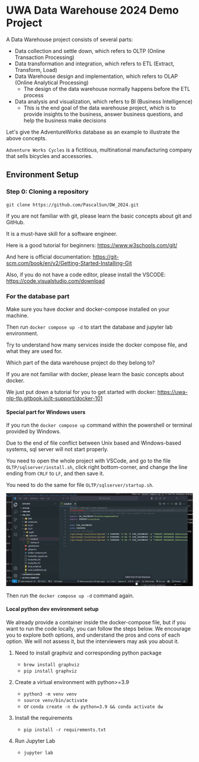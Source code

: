 # UWA Data Warehouse 2024 Demo Project

A Data Warehouse project consists of several parts:

- Data collection and settle down, which refers to OLTP (Online Transaction Processing)
- Data transformation and integration, which refers to ETL (Extract, Transform, Load)
- Data Warehouse design and implementation, which refers to OLAP (Online Analytical Processing)
    - The design of the data warehouse normally happens before the ETL process
- Data analysis and visualization, which refers to BI (Business Intelligence)
    - This is the end goal of the data warehouse project, which is to provide insights to the business, answer business
      questions, and help the business make decisions

Let's give the AdventureWorks database as an example to illustrate the above concepts.

`Adventure Works Cycles` is a fictitious, multinational manufacturing company that sells bicycles and accessories.

## Environment Setup

### Step 0: Cloning a repository

```
git clone https://github.com/PascalSun/DW_2024.git
```

If you are not familiar with git, please learn the basic concepts about git and GitHub.

It is a must-have skill for a software engineer.

Here is a good tutorial for beginners: https://www.w3schools.com/git/

And here is official documentation: https://git-scm.com/book/en/v2/Getting-Started-Installing-Git

Also, if you do not have a code editor, please install the VSCODE: https://code.visualstudio.com/download

### For the database part

Make sure you have docker and docker-compose installed on your machine.

Then run `docker compose up -d` to start the database and jupyter lab environment.

Try to understand how many services inside the docker compose file, and what they are used for.

Which part of the data warehouse project do they belong to?

If you are not familiar with docker, please learn the basic concepts about docker.

We just put down a tutorial for you to get started with docker: https://uwa-nlp-tlp.gitbook.io/it-support/docker-101

#### Special part for Windows users

If you run the `docker compose up` command within the powershell or terminal provided by Windows.

Due to the end of file conflict between Unix based and Windows-based systems, sql server will not start properly.

You need to open the whole project with VSCode, and go to the file `OLTP/sqlserver/install.sh`, click right
bottom-corner, and change the line ending from `CRLF` to `LF`, and then save it.

You need to do the same for file `OLTP/sqlserver/startup.sh`.

![change of end_file](imgs/change_end_of_file.gif)

Then run the `docker compose up -d` command again.

#### Local python dev environment setup

We already provide a container inside the docker-compose file,
but if you want to run the code locally, you can follow the steps below.
We encourage you to explore both options, and understand the pros and cons of each option.
We will not assess it, but the interviewers may ask you about it.

1. Need to install graphviz and corresponding python package
    - `brew install graphviz`
    - `pip install graphviz`

2. Create a virtual environment with python>=3.9
    - `python3 -m venv venv`
    - `source venv/bin/activate`
    - or `conda create -n dw python=3.9 && conda activate dw`
3. Install the requirements
    - `pip install -r requirements.txt`
4. Run Jupyter Lab
    - `jupyter lab`
